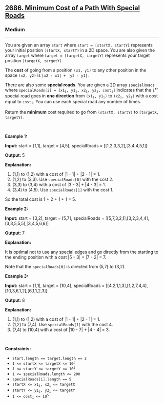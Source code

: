 <h2><a href="https://leetcode.com/problems/minimum-cost-of-a-path-with-special-roads">2686. Minimum Cost of a Path With Special Roads</a></h2><h3>Medium</h3><hr><p>You are given an array <code>start</code> where <code>start = [startX, startY]</code> represents your initial position <code>(startX, startY)</code> in a 2D space. You are also given the array <code>target</code> where <code>target = [targetX, targetY]</code> represents your target position <code>(targetX, targetY)</code>.</p>

<p>The <strong>cost</strong> of going from a position <code>(x1, y1)</code> to any other position in the space <code>(x2, y2)</code> is <code>|x2 - x1| + |y2 - y1|</code>.</p>

<p>There are also some <strong>special roads</strong>. You are given a 2D array <code>specialRoads</code> where <code>specialRoads[i] = [x1<sub>i</sub>, y1<sub>i</sub>, x2<sub>i</sub>, y2<sub>i</sub>, cost<sub>i</sub>]</code> indicates that the <code>i<sup>th</sup></code> special road goes in <strong>one direction</strong> from <code>(x1<sub>i</sub>, y1<sub>i</sub>)</code> to <code>(x2<sub>i</sub>, y2<sub>i</sub>)</code> with a cost equal to <code>cost<sub>i</sub></code>. You can use each special road any number of times.</p>

<p>Return the <strong>minimum</strong> cost required to go from <code>(startX, startY)</code> to <code>(targetX, targetY)</code>.</p>

<p>&nbsp;</p>
<p><strong class="example">Example 1:</strong></p>

<div class="example-block">
<p><strong>Input:</strong> <span class="example-io">start = [1,1], target = [4,5], specialRoads = [[1,2,3,3,2],[3,4,4,5,1]]</span></p>

<p><strong>Output:</strong> <span class="example-io">5</span></p>

<p><strong>Explanation:</strong></p>

<ol>
	<li>(1,1) to (1,2) with a cost of |1 - 1| + |2 - 1| = 1.</li>
	<li>(1,2) to (3,3). Use <code><span class="example-io">specialRoads[0]</span></code><span class="example-io"> with</span><span class="example-io"> the cost 2.</span></li>
	<li><span class="example-io">(3,3) to (3,4) with a cost of |3 - 3| + |4 - 3| = 1.</span></li>
	<li><span class="example-io">(3,4) to (4,5). Use </span><code><span class="example-io">specialRoads[1]</span></code><span class="example-io"> with the cost</span><span class="example-io"> 1.</span></li>
</ol>

<p><span class="example-io">So the total cost is 1 + 2 + 1 + 1 = 5.</span></p>
</div>

<p><strong class="example">Example 2:</strong></p>

<div class="example-block">
<p><strong>Input:</strong> <span class="example-io">start = [3,2], target = [5,7], specialRoads = [[5,7,3,2,1],[3,2,3,4,4],[3,3,5,5,5],[3,4,5,6,6]]</span></p>

<p><strong>Output:</strong> <span class="example-io">7</span></p>

<p><strong>Explanation:</strong></p>

<p>It is optimal not to use any special edges and go directly from the starting to the ending position with a cost |5 - 3| + |7 - 2| = 7.</p>

<p>Note that the <span class="example-io"><code>specialRoads[0]</code> is directed from (5,7) to (3,2).</span></p>
</div>

<p><strong class="example">Example 3:</strong></p>

<div class="example-block">
<p><strong>Input:</strong> <span class="example-io">start = [1,1], target = [10,4], specialRoads = [[4,2,1,1,3],[1,2,7,4,4],[10,3,6,1,2],[6,1,1,2,3]]</span></p>

<p><strong>Output:</strong> <span class="example-io">8</span></p>

<p><strong>Explanation:</strong></p>

<ol>
	<li>(1,1) to (1,2) with a cost of |1 - 1| + |2 - 1| = 1.</li>
	<li>(1,2) to (7,4). Use <code><span class="example-io">specialRoads[1]</span></code><span class="example-io"> with the cost</span><span class="example-io"> 4.</span></li>
	<li>(7,4) to (10,4) with a cost of |10 - 7| + |4 - 4| = 3.</li>
</ol>
</div>

<p>&nbsp;</p>
<p><strong>Constraints:</strong></p>

<ul>
	<li><code>start.length == target.length == 2</code></li>
	<li><code>1 &lt;= startX &lt;= targetX &lt;= 10<sup>5</sup></code></li>
	<li><code>1 &lt;= startY &lt;= targetY &lt;= 10<sup>5</sup></code></li>
	<li><code>1 &lt;= specialRoads.length &lt;= 200</code></li>
	<li><code>specialRoads[i].length == 5</code></li>
	<li><code>startX &lt;= x1<sub>i</sub>, x2<sub>i</sub> &lt;= targetX</code></li>
	<li><code>startY &lt;= y1<sub>i</sub>, y2<sub>i</sub> &lt;= targetY</code></li>
	<li><code>1 &lt;= cost<sub>i</sub> &lt;= 10<sup>5</sup></code></li>
</ul>
